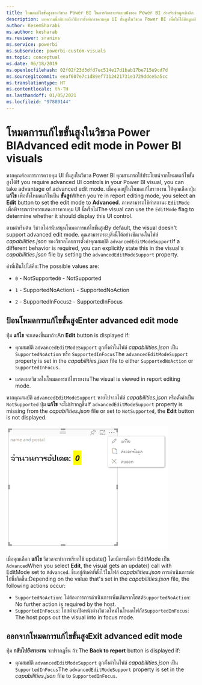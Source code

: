 ```yaml
---
title: โหมดแก้ไขขั้นสูงของวิชวล Power BI ในการวิเคราะห์แบบฝังของ Power BI สำหรับข้อมูลเชิงลึก BI แบบฝังที่ดีขึ้น
description: บทความนี้อธิบายถึงวิธีการตั้งค่าการควบคุม UI ขั้นสูงในวิชวล Power BI เพื่อให้ได้ข้อมูลเชิงลึก BI แบบฝังที่ดีขึ้นโดยใช้การวิเคราะห์แบบฝังตัวของ Power BI
author: KesemSharabi
ms.author: kesharab
ms.reviewer: sranins
ms.service: powerbi
ms.subservice: powerbi-custom-visuals
ms.topic: conceptual
ms.date: 06/18/2019
ms.openlocfilehash: 02f02f23d3dfd7ec514e17d1bab17be715e9cd7d
ms.sourcegitcommit: eeaf607e7c1d89ef7312421731e1729ddce5a5cc
ms.translationtype: HT
ms.contentlocale: th-TH
ms.lasthandoff: 01/05/2021
ms.locfileid: "97889144"
---
```

# <a name="advanced-edit-mode-in-power-bi-visuals"></a><span data-ttu-id="5d723-104">โหมดการแก้ไขขั้นสูงในวิชวล Power BI</span><span class="sxs-lookup"><span data-stu-id="5d723-104">Advanced edit mode in Power BI visuals</span></span>

<span data-ttu-id="5d723-105">หากคุณต้องการการควบคุม UI ขั้นสูงในวิชวล Power BI คุณสามารถใช้ประโยชน์จากโหมดแก้ไขขั้นสูงได้</span><span class="sxs-lookup"><span data-stu-id="5d723-105">If you require advanced UI controls in your Power BI visual, you can take advantage of advanced edit mode.</span></span> <span data-ttu-id="5d723-106">เมื่อคุณอยู่ในโหมดแก้ไขรายงาน ให้คุณเลือกปุ่ม **แก้ไข** เพื่อตั้งโหมดแก้ไขเป็น **ขั้นสูง**</span><span class="sxs-lookup"><span data-stu-id="5d723-106">When you're in report editing mode, you select an **Edit** button to set the edit mode to **Advanced**.</span></span> <span data-ttu-id="5d723-107">ภาพสามารถใช้ค่าสถานะ `EditMode` เพื่อพิจารณาว่าควรแสดงการควบคุม UI นี้หรือไม่</span><span class="sxs-lookup"><span data-stu-id="5d723-107">The visual can use the `EditMode` flag to determine whether it should display this UI control.</span></span>

<span data-ttu-id="5d723-108">ตามค่าเริ่มต้น วิชวลไม่สนับสนุนโหมดการแก้ไขขั้นสูง</span><span class="sxs-lookup"><span data-stu-id="5d723-108">By default, the visual doesn't support advanced edit mode.</span></span> <span data-ttu-id="5d723-109">คุณสามารถระบุสิ่งนี้ได้อย่างชัดเจนในไฟล์ *capabilities.json* ของวิชวลโดยการตั้งค่าคุณสมบัติ `advancedEditModeSupport`</span><span class="sxs-lookup"><span data-stu-id="5d723-109">If a different behavior is required, you can explicitly state this in the visual's *capabilities.json* file by setting the `advancedEditModeSupport` property.</span></span>

<span data-ttu-id="5d723-110">ค่าที่เป็นไปได้คือ:</span><span class="sxs-lookup"><span data-stu-id="5d723-110">The possible values are:</span></span>

- <span data-ttu-id="5d723-111">`0` - NotSupported</span><span class="sxs-lookup"><span data-stu-id="5d723-111">`0` - NotSupported</span></span>

- <span data-ttu-id="5d723-112">`1` - SupportedNoAction</span><span class="sxs-lookup"><span data-stu-id="5d723-112">`1` - SupportedNoAction</span></span>

- <span data-ttu-id="5d723-113">`2` - SupportedInFocus</span><span class="sxs-lookup"><span data-stu-id="5d723-113">`2` - SupportedInFocus</span></span>

## <a name="enter-advanced-edit-mode"></a><span data-ttu-id="5d723-114">ป้อนโหมดการแก้ไขขั้นสูง</span><span class="sxs-lookup"><span data-stu-id="5d723-114">Enter advanced edit mode</span></span>

<span data-ttu-id="5d723-115">ปุ่ม **แก้ไข** จะแสดงขึ้นมาถ้า:</span><span class="sxs-lookup"><span data-stu-id="5d723-115">An **Edit** button is displayed if:</span></span>

* <span data-ttu-id="5d723-116">คุณสมบัติ `advancedEditModeSupport` ถูกตั้งค่าในไฟล์ *capabilities.json* เป็น `SupportedNoAction` หรือ `SupportedInFocus`</span><span class="sxs-lookup"><span data-stu-id="5d723-116">The `advancedEditModeSupport` property is set in the *capabilities.json* file to either `SupportedNoAction` or `SupportedInFocus`.</span></span>

* <span data-ttu-id="5d723-117">แสดงผลวิชวลในโหมดการแก้ไขรายงาน</span><span class="sxs-lookup"><span data-stu-id="5d723-117">The visual is viewed in report editing mode.</span></span>

<span data-ttu-id="5d723-118">หากคุณสมบัติ `advancedEditModeSupport` หายไปจากไฟล์ *capabilities.json* หรือตั้งค่าเป็น `NotSupported` ปุ่ม **แก้ไข** จะไม่ปรากฏขึ้น</span><span class="sxs-lookup"><span data-stu-id="5d723-118">If `advancedEditModeSupport` property is missing from the *capabilities.json* file or set to `NotSupported`, the **Edit** button is not displayed.</span></span>

![เข้าสู่โหมดการแก้ไข](media/advanced-edit-mode/edit-mode.png)

<span data-ttu-id="5d723-120">เมื่อคุณเลือก **แก้ไข** วิชวลจะทำการเรียกใช้ update() โดยมีการตั้งค่า EditMode เป็น `Advanced`</span><span class="sxs-lookup"><span data-stu-id="5d723-120">When you select **Edit**, the visual gets an update() call with EditMode set to `Advanced`.</span></span> <span data-ttu-id="5d723-121">ขึ้นอยู่กับค่าที่ตั้งไว้ในไฟล์ *capabilities.json* การดำเนินการต่อไปนี้เกิดขึ้น:</span><span class="sxs-lookup"><span data-stu-id="5d723-121">Depending on the value that's set in the *capabilities.json* file, the following actions occur:</span></span>

* <span data-ttu-id="5d723-122">`SupportedNoAction`: ไม่ต้องการการดำเนินการเพิ่มเติมจากโฮสต์</span><span class="sxs-lookup"><span data-stu-id="5d723-122">`SupportedNoAction`: No further action is required by the host.</span></span>
* <span data-ttu-id="5d723-123">`SupportedInFocus`: โฮสต์จะเปิดหน้าต่างวิชวลใหม่ในโหมดโฟกัส</span><span class="sxs-lookup"><span data-stu-id="5d723-123">`SupportedInFocus`: The host pops out the visual into in focus mode.</span></span>

## <a name="exit-advanced-edit-mode"></a><span data-ttu-id="5d723-124">ออกจากโหมดการแก้ไขขั้นสูง</span><span class="sxs-lookup"><span data-stu-id="5d723-124">Exit advanced edit mode</span></span>

<span data-ttu-id="5d723-125">ปุ่ม **กลับไปยังรายงาน** จะปรากฏขึ้น ถ้า:</span><span class="sxs-lookup"><span data-stu-id="5d723-125">The **Back to report** button is displayed if:</span></span>

* <span data-ttu-id="5d723-126">คุณสมบัติ `advancedEditModeSupport` ถูกตั้งค่าในไฟล์ *capabilities.json* เป็น `SupportedInFocus`</span><span class="sxs-lookup"><span data-stu-id="5d723-126">The `advancedEditModeSupport` property is set in the *capabilities.json* file to `SupportedInFocus`.</span></span>
